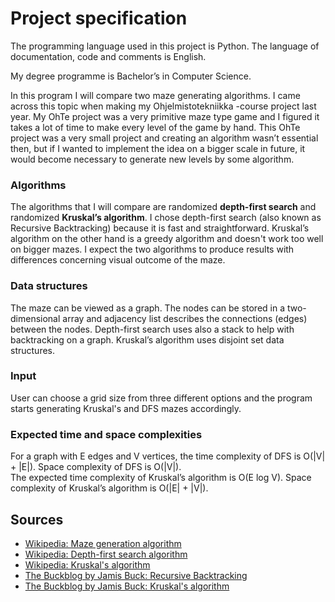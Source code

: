 # Project specification

The programming language used in this project is Python. The language of documentation, code and comments is English.

My degree programme is Bachelor’s in Computer Science.

In this program I will compare two maze generating algorithms. I came across this topic when making my Ohjelmistotekniikka -course project last year. 
My OhTe project was a very primitive maze type game and I figured it takes a lot of time to make every level of the game by hand. 
This OhTe project was a very small project and creating an algorithm wasn’t essential then, but if I wanted to implement the idea on a bigger scale in future, it would become necessary to generate new levels by some algorithm. 

### Algorithms
The algorithms that I will compare are randomized **depth-first search** and randomized **Kruskal’s algorithm**. 
I chose depth-first search (also known as Recursive Backtracking) because it is fast and straightforward. Kruskal’s algorithm on the other hand is a greedy algorithm and doesn't work too well on bigger mazes. I expect the two algorithms to produce results with differences concerning visual outcome of the maze.

### Data structures
The maze can be viewed as a graph. The nodes can be stored in a two-dimensional array and adjacency list describes the connections (edges) between the nodes. 
Depth-first search uses also a stack to help with backtracking on a graph. Kruskal’s algorithm uses disjoint set data structures.

### Input
User can choose a grid size from three different options and the program starts generating Kruskal's and DFS mazes accordingly. 

### Expected time and space complexities
For a graph with E edges and V vertices, the time complexity of DFS is O(|V| + |E|). Space complexity of DFS is O(|V|).   
The expected time complexity of Kruskal’s algorithm is O(E log V). Space complexity of Kruskal’s algorithm is O(|E| + |V|).

## Sources
- [Wikipedia: Maze generation algorithm](https://en.wikipedia.org/wiki/Maze_generation_algorithm)   
- [Wikipedia: Depth-first search algorithm](https://en.wikipedia.org/wiki/Depth-first_search)   
- [Wikipedia: Kruskal's algorithm](https://en.wikipedia.org/wiki/Kruskal%27s_algorithm)   
- [The Buckblog by Jamis Buck: Recursive Backtracking](https://weblog.jamisbuck.org/2010/12/27/maze-generation-recursive-backtracking)    
- [The Buckblog by Jamis Buck: Kruskal's algorithm](https://weblog.jamisbuck.org/2011/1/3/maze-generation-kruskal-s-algorithm)
